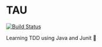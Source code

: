 # TAU
[![Build Status](https://travis-ci.org/s13676/tau.svg?branch=master)](https://travis-ci.org/s13676/tau)

Learning TDD using Java and Junit 🧡
